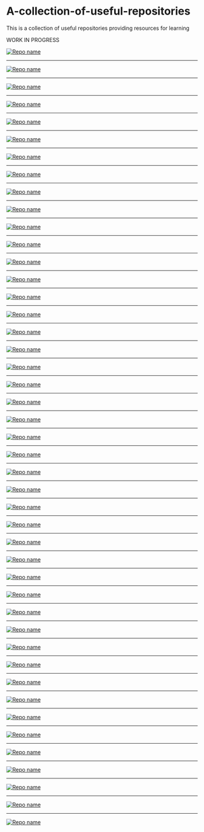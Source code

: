 # A-collection-of-useful-repositories
This is a collection of useful repositories providing resources for learning


WORK IN PROGRESS


[![Repo name](https://github-readme-stats.vercel.app/api/pin/?username=0xRitesh&repo=awesome-repositories)](https://github.com/0xRitesh/awesome-repositories)
_______

[![Repo name](https://github-readme-stats.vercel.app/api/pin/?username=wilfredinni&repo=python-cheatsheet)](https://github.com/wilfredinni/python-cheatsheet)
_______

[![Repo name](https://github-readme-stats.vercel.app/api/pin/?username=technojam&repo=Ultimate_Algorithms_Repository)](https://github.com/technojam/Ultimate_Algorithms_Repository)
_______

[![Repo name](https://github-readme-stats.vercel.app/api/pin/?username=geektutu&repo=7days-golang)](https://github.com/geektutu/7days-golang)
_______

[![Repo name](https://github-readme-stats.vercel.app/api/pin/?username=balsikandar&repo=Best-Coding-practices-in-android)](https://github.com/balsikandar/Best-Coding-practices-in-android)
_______

[![Repo name](https://github-readme-stats.vercel.app/api/pin/?username=Thuva4&repo=Useful-Repositories)](https://github.com/Thuva4/Useful-Repositories)
_______


[![Repo name](https://github-readme-stats.vercel.app/api/pin/?username=DrkSephy&repo=es6-cheatsheet)](https://github.com/DrkSephy/es6-cheatsheet)
_______

[![Repo name](https://github-readme-stats.vercel.app/api/pin/?username=tuantvk&repo=python-cheatsheet)](https://github.com/tuantvk/python-cheatsheet)
_______

[![Repo name](https://github-readme-stats.vercel.app/api/pin/?username=0xRitesh&repo=awesome-repositories)](https://github.com/0xRitesh/awesome-repositories)
_______

[![Repo name](https://github-readme-stats.vercel.app/api/pin/?username=darkmatter18&repo=cheatsheet)](https://github.com/darkmatter18/cheatsheet)
_______


[![Repo name](https://github-readme-stats.vercel.app/api/pin/?username=MoonHighway&repo=learning-react)](https://github.com/MoonHighway/learning-react)
_______

[![Repo name](https://github-readme-stats.vercel.app/api/pin/?username=goldbergyoni&repo=nodejs-course)](https://github.com/goldbergyoni/nodejs-course)
_______

[![Repo name](https://github-readme-stats.vercel.app/api/pin/?username=SoftUni&repo=Programming-Basics-Book-Java-EN)](https://github.com/SoftUni/Programming-Basics-Book-Java-EN)
_______


[![Repo name](https://github-readme-stats.vercel.app/api/pin/?username=careermonk&repo=data-structures-and-algorithms-made-easy-in-java)](https://github.com/careermonk/data-structures-and-algorithms-made-easy-in-java)
_______

[![Repo name](https://github-readme-stats.vercel.app/api/pin/?username=fullstackreact&repo=30-days-of-react)](https://github.com/fullstackreact/30-days-of-react)
_______

[![Repo name](https://github-readme-stats.vercel.app/api/pin/?username=sematext&repo=cheatsheets)](https://github.com/sematext/cheatsheets)
_______

[![Repo name](https://github-readme-stats.vercel.app/api/pin/?username=tchapi&repo=markdown-cheatsheet)](https://github.com/tchapi/markdown-cheatsheet)
_______


[![Repo name](https://github-readme-stats.vercel.app/api/pin/?username=TheAlgorithms&repo=C-Plus-Plus)](https://github.com/TheAlgorithms/C-Plus-Plus)
_______


[![Repo name](https://github-readme-stats.vercel.app/api/pin/?username=SanKlein&repo=JavaScript-30)](https://github.com/SanKlein/JavaScript-30)
_______

[![Repo name](https://github-readme-stats.vercel.app/api/pin/?username=Nawaz2000&repo=Java-DSA)](https://github.com/Nawaz2000/Java-DSA)
_______


[![Repo name](https://github-readme-stats.vercel.app/api/pin/?username=vsouza&repo=awesome-ios)](https://github.com/vsouza/awesome-ios)
_______

[![Repo name](https://github-readme-stats.vercel.app/api/pin/?username=SanKlein&repo=practice)](https://github.com/SanKlein/practice)
_______

[![Repo name](https://github-readme-stats.vercel.app/api/pin/?username=kamranahmedse&repo=design-patterns-for-humans)](https://github.com/kamranahmedse/design-patterns-for-humans)
_______

[![Repo name](https://github-readme-stats.vercel.app/api/pin/?username=stephencarrera&repo=toy-problems)](https://github.com/stephencarrera/toy-problems)
_______

[![Repo name](https://github-readme-stats.vercel.app/api/pin/?username=LeCoupa&repo=awesome-bootstrappers)](https://github.com/LeCoupa/awesome-bootstrappers)
_______

[![Repo name](https://github-readme-stats.vercel.app/api/pin/?username=kamranahmedse&repo=developer-roadmap)](https://github.com/kamranahmedse/developer-roadmap)
_______

[![Repo name](https://github-readme-stats.vercel.app/api/pin/?username=WonderPro&repo=LeetCode)](https://github.com/WonderPro/LeetCode)
_______

[![Repo name](https://github-readme-stats.vercel.app/api/pin/?username=nileshky1&repo=LeetCode-practice)](https://github.com/nileshky1/LeetCode-Practice)
_______

[![Repo name](https://github-readme-stats.vercel.app/api/pin/?username=knockcat&repo=Leetcode)](https://github.com/knockcat/Leetcode)
_______

[![Repo name](https://github-readme-stats.vercel.app/api/pin/?username=Aatmaj-Zephyr&repo=Batch-2021)](https://github.com/Aatmaj-Zephyr/Batch-2021)
_______

[![Repo name](https://github-readme-stats.vercel.app/api/pin/?username=WonderPro&repo=Books_for_programming)](https://github.com/WonderPro/Books_for_programming)
_______

[![Repo name](https://github-readme-stats.vercel.app/api/pin/?username=rupak-20&repo=DSA-concepts)](https://github.com/rupak-20/DSA-concepts)
_______

[![Repo name](https://github-readme-stats.vercel.app/api/pin/?username=rupak-20&repo=Competitive-Programming)](https://github.com/rupak-20/Competitive-Programming)
_______

[![Repo name](https://github-readme-stats.vercel.app/api/pin/?username=Aatmaj-Zephyr&repo=Learning-Python)](https://github.com/Aatmaj-Zephyr/Learning-Python)
_______

[![Repo name](https://github-readme-stats.vercel.app/api/pin/?username=Aatmaj-Zephyr&repo=MATLAB-MONDAYS)](https://github.com/Aatmaj-Zephyr/MATLAB-MONDAYS)
_______

[![Repo name](https://github-readme-stats.vercel.app/api/pin/?username=Aatmaj-Zephyr&repo=Solutions-to-first-year-practicals)](https://github.com/Aatmaj-Zephyr/Solutions-to-first-year-practicals)
_______

[![Repo name](https://github-readme-stats.vercel.app/api/pin/?username=kjsce-codecell&repo=Advance-Python-Notes)](https://github.com/kjsce-codecell/Advance-Python-Notes)

_______

[![Repo name](https://github-readme-stats.vercel.app/api/pin/?username=riti2409&repo=Books_for_programming)](https://github.com/riti2409/Books_for_programming)

_______

[![Repo name](https://github-readme-stats.vercel.app/api/pin/?username=TheAlgorithms&repo=Python)](https://github.com/TheAlgorithms/Python)

_______

[![Repo name](https://github-readme-stats.vercel.app/api/pin/?username=riti2409&repo=Resources-for-preparation-Of-Placements)](https://github.com/riti2409/Resources-for-preparation-Of-Placements)

_______

[![Repo name](https://github-readme-stats.vercel.app/api/pin/?username=LeCoupa&repo=awesome-cheatsheets)](https://github.com/LeCoupa/awesome-cheatsheets)

_______

[![Repo name](https://github-readme-stats.vercel.app/api/pin/?username=kodekloudhub&repo=git-for-beginners-course)](https://github.com/kodekloudhub/git-for-beginners-course)

_______

[![Repo name](https://github-readme-stats.vercel.app/api/pin/?username=riti2409&repo=DBMS_SQL-Notes)](https://github.com/riti2409/DBMS_SQL-Notes)

_______

[![Repo name](https://github-readme-stats.vercel.app/api/pin/?username=PushpenderIndia&repo=Java-Cheat-Sheet)](https://github.com/PushpenderIndia/Java-Cheat-Sheet)

_______

[![Repo name](https://github-readme-stats.vercel.app/api/pin/?username=gendx&repo=html-cheat-sheet)](https://github.com/gendx/html-cheat-sheet)
